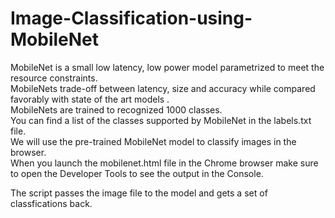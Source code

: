 # Image-Classification-using-MobileNet
MobileNet is a small low latency, low power model parametrized to meet the resource constraints.  
MobileNets  trade-off between latency, size and accuracy while compared favorably with state of the art models .  
MobileNets are trained to recognized 1000 classes.   
You can find a list of the classes supported by MobileNet in the labels.txt file.  
We will use the pre-trained MobileNet model to classify images in the browser.  
When you launch the mobilenet.html file in the Chrome browser make sure to open the Developer Tools to see the output in the Console.  

The script passes the image file to the model and gets a set of classfications back.
